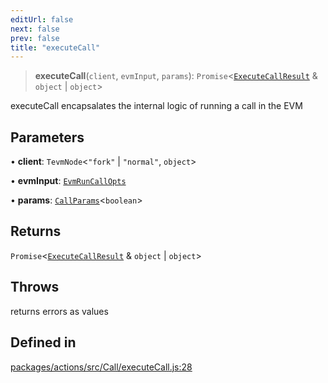 ```yaml
---
editUrl: false
next: false
prev: false
title: "executeCall"
---
```


> **executeCall**(`client`, `evmInput`, `params`): `Promise`\<[`ExecuteCallResult`](/reference/tevm/actions/type-aliases/executecallresult/) & `object` \| `object`\>

executeCall encapsalates the internal logic of running a call in the EVM

## Parameters

• **client**: `TevmNode`\<`"fork"` \| `"normal"`, `object`\>

• **evmInput**: [`EvmRunCallOpts`](/reference/tevm/evm/interfaces/evmruncallopts/)

• **params**: [`CallParams`](/reference/tevm/actions/type-aliases/callparams/)\<`boolean`\>

## Returns

`Promise`\<[`ExecuteCallResult`](/reference/tevm/actions/type-aliases/executecallresult/) & `object` \| `object`\>

## Throws

returns errors as values

## Defined in

[packages/actions/src/Call/executeCall.js:28](https://github.com/evmts/tevm-monorepo/blob/main/packages/actions/src/Call/executeCall.js#L28)
